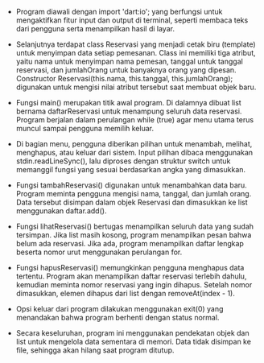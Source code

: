- Program diawali dengan import 'dart:io'; yang berfungsi untuk mengaktifkan fitur input dan output di terminal, seperti membaca teks dari pengguna serta menampilkan hasil di layar.

- Selanjutnya terdapat class Reservasi yang menjadi cetak biru (template) untuk menyimpan data setiap pemesanan. Class ini memiliki tiga atribut, yaitu nama untuk menyimpan nama pemesan, tanggal untuk tanggal reservasi, dan jumlahOrang untuk banyaknya orang yang dipesan. Constructor Reservasi(this.nama, this.tanggal, this.jumlahOrang); digunakan untuk mengisi nilai atribut tersebut saat membuat objek baru.

- Fungsi main() merupakan titik awal program. Di dalamnya dibuat list bernama daftarReservasi untuk menampung seluruh data reservasi. Program berjalan dalam perulangan while (true) agar menu utama terus muncul sampai pengguna memilih keluar.

- Di bagian menu, pengguna diberikan pilihan untuk menambah, melihat, menghapus, atau keluar dari sistem. Input pilihan dibaca menggunakan stdin.readLineSync(), lalu diproses dengan struktur switch untuk memanggil fungsi yang sesuai berdasarkan angka yang dimasukkan.

- Fungsi tambahReservasi() digunakan untuk menambahkan data baru. Program meminta pengguna mengisi nama, tanggal, dan jumlah orang. Data tersebut disimpan dalam objek Reservasi dan dimasukkan ke list menggunakan daftar.add().

- Fungsi lihatReservasi() bertugas menampilkan seluruh data yang sudah tersimpan. Jika list masih kosong, program menampilkan pesan bahwa belum ada reservasi. Jika ada, program menampilkan daftar lengkap beserta nomor urut menggunakan perulangan for.

- Fungsi hapusReservasi() memungkinkan pengguna menghapus data tertentu. Program akan menampilkan daftar reservasi terlebih dahulu, kemudian meminta nomor reservasi yang ingin dihapus. Setelah nomor dimasukkan, elemen dihapus dari list dengan removeAt(index - 1).

- Opsi keluar dari program dilakukan menggunakan exit(0) yang menandakan bahwa program berhenti dengan status normal.

- Secara keseluruhan, program ini menggunakan pendekatan objek dan list untuk mengelola data sementara di memori. Data tidak disimpan ke file, sehingga akan hilang saat program ditutup.

